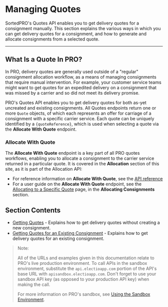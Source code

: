 # Managing Quotes

SortedPRO's Quotes API enables you to get delivery quotes for a consignment manually. This section explains the various ways in which you can get delivery quotes for a consignment, and how to generate and allocate consignments from a selected quote.

---

## What Is a Quote In PRO?

In PRO, delivery quotes are generally used outside of a "regular" consignment allocation workflow, as a means of managing consignments that require manual intervention. For example, your customer service teams might want to get quotes for an expedited delivery on a consignment that was missed by a carrier and so did not meet its delivery promise.

PRO's Quotes API enables you to get delivery quotes for both as-yet uncreated and existing consignments. All Quotes endpoints return one or more `Quote` objects, of which each represents an offer for carriage of a consignment with a specific carrier service. Each quote can be uniquely identified by a `{quoteReference}`, which is used when selecting a quote via the **Allocate With Quote** endpoint.

### Allocate With Quote

The **Allocate With Quote** endpoint is a key part of all PRO quotes workflows, enabling you to allocate a consignment to the carrier service returned in a particular quote. It is covered in the **Allocation** section of this site, as it is part of the Allocation API:

* For reference information on **Allocate With Quote**, see the [API reference](https://docs.electioapp.com/#/api/AllocateWithQuote)
* For a user guide on the **Allocate With Quote** endpoint, see the [Allocating to a Specific Quote](/pro/api/help/allocating_to_a_specific_quote.html) page, in the **Allocating Consignments** section.

## Section Contents

* [Getting Quotes](/pro/api/help/getting_quotes.html) - Explains how to get delivery quotes without creating a new consignment.
* [Getting Quotes for an Existing Consignment](/pro/api/help/getting_quotes_for_an_existing_consignment.html) - Explains how to get delivery quotes for an existing consignment.

> <span class="note-header">Note:</span>
>
> All of the URLs and examples given in this documentation relate to PRO's live production environment. To call APIs in the sandbox environment, substitute the `api.electioapp.com` portion of the API's base URL with `apisandbox.electioapp.com`. Don't forget to use your sandbox API key (as opposed to your production API key) when making the call.
>
> For more information on PRO's sandbox, see [Using the Sandbox Environment](/pro/api/help/introduction.html#using-the-sandbox-environment).

<script src="../../scripts/requesttabs.js"></script>
<script src="../../scripts/responsetabs.js"></script>
<script src="../../scripts/copy.js"></script>